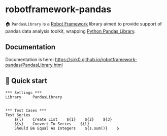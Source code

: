 # robotframework-pandas

🏠 ``PandasLibrary`` is a [Robot Framework](https://robotframework.org/) library
aimed to provide support of pandas data analysis toolkit,
wrapping [Python Pandas Library](https://github.com/pandas-dev/pandas).

## Documentation

Documentation is here: <https://sirk0.github.io/robotframework-pandas/PandasLibrary.html>

## 🤖 Quick start

```robotframework
*** Settings ***
Library     PandasLibrary


*** Test Cases ***
Test Series
    ${l}    Create List    ${1}    ${2}    ${3}
    ${s}    Convert To Series    ${l}
    Should Be Equal As Integers    ${s.sum()}    6
```
